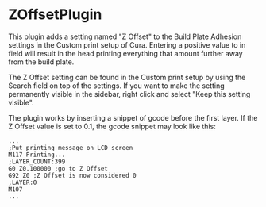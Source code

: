 # ZOffsetPlugin

This plugin adds a setting named "Z Offset" to the Build Plate Adhesion settings in the Custom print setup of Cura. Entering a positive value to in field will result in the head printing everything that amount further away from the build plate.

The Z Offset setting can be found in the Custom print setup by using the Search field on top of the settings. If you want to make the setting permanently visible in the sidebar, right click and select "Keep this setting visible".

The plugin works by inserting a snippet of gcode before the first layer. If the Z Offset value is set to 0.1, the gcode snippet may look like this:
```
...
;Put printing message on LCD screen
M117 Printing...
;LAYER_COUNT:399
G0 Z0.100000 ;go to Z Offset
G92 Z0 ;Z Offset is now considered 0
;LAYER:0
M107
...
```